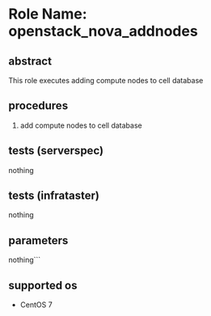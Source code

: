 # Role Name: openstack_nova_addnodes

## abstract
This role executes adding compute nodes to cell database

## procedures
1.  add compute nodes to cell database

## tests (serverspec)
nothing

## tests (infrataster)
nothing

## parameters
nothing```

## supported os
* CentOS 7
